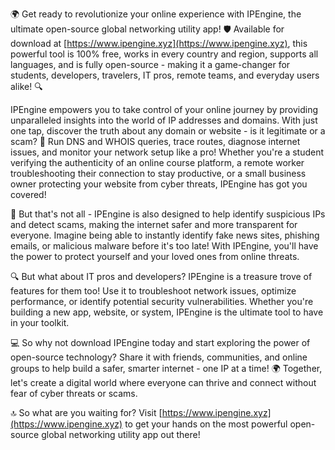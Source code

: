 🌍 Get ready to revolutionize your online experience with IPEngine, the ultimate open-source global networking utility app! 🛡️ Available for download at [https://www.ipengine.xyz](https://www.ipengine.xyz), this powerful tool is 100% free, works in every country and region, supports all languages, and is fully open-source - making it a game-changer for students, developers, travelers, IT pros, remote teams, and everyday users alike! 🔍

IPEngine empowers you to take control of your online journey by providing unparalleled insights into the world of IP addresses and domains. With just one tap, discover the truth about any domain or website - is it legitimate or a scam? 🚀 Run DNS and WHOIS queries, trace routes, diagnose internet issues, and monitor your network setup like a pro! Whether you're a student verifying the authenticity of an online course platform, a remote worker troubleshooting their connection to stay productive, or a small business owner protecting your website from cyber threats, IPEngine has got you covered!

📡 But that's not all - IPEngine is also designed to help identify suspicious IPs and detect scams, making the internet safer and more transparent for everyone. Imagine being able to instantly identify fake news sites, phishing emails, or malicious malware before it's too late! With IPEngine, you'll have the power to protect yourself and your loved ones from online threats.

🔍 But what about IT pros and developers? IPEngine is a treasure trove of features for them too! Use it to troubleshoot network issues, optimize performance, or identify potential security vulnerabilities. Whether you're building a new app, website, or system, IPEngine is the ultimate tool to have in your toolkit.

💻 So why not download IPEngine today and start exploring the power of open-source technology? Share it with friends, communities, and online groups to help build a safer, smarter internet - one IP at a time! 🌍 Together, let's create a digital world where everyone can thrive and connect without fear of cyber threats or scams.

🔝 So what are you waiting for? Visit [https://www.ipengine.xyz](https://www.ipengine.xyz) to get your hands on the most powerful open-source global networking utility app out there!